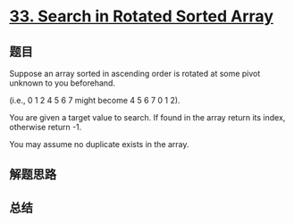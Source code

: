 # [33. Search in Rotated Sorted Array](https://leetcode.com/problems/search-in-rotated-sorted-array/)

## 题目
Suppose an array sorted in ascending order is rotated at some pivot unknown to you beforehand.

(i.e., 0 1 2 4 5 6 7 might become 4 5 6 7 0 1 2).

You are given a target value to search. If found in the array return its index, otherwise return -1.

You may assume no duplicate exists in the array.

## 解题思路


## 总结


